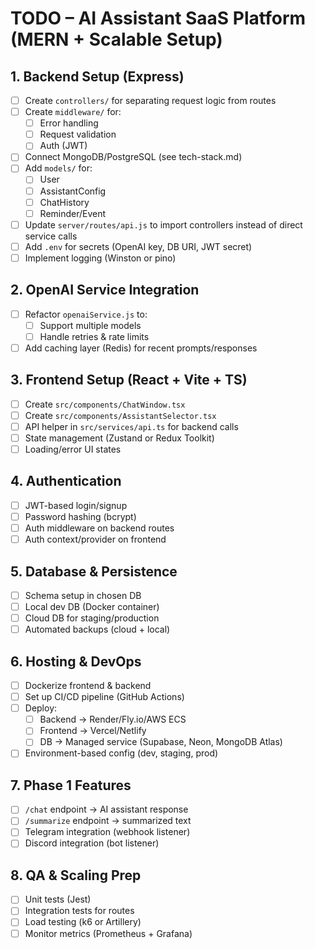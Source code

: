 # TODO – AI Assistant SaaS Platform (MERN + Scalable Setup)

## 1. Backend Setup (Express)

- [ ] Create `controllers/` for separating request logic from routes
- [ ] Create `middleware/` for:
  - [ ] Error handling
  - [ ] Request validation
  - [ ] Auth (JWT)
- [ ] Connect MongoDB/PostgreSQL (see tech-stack.md)
- [ ] Add `models/` for:
  - [ ] User
  - [ ] AssistantConfig
  - [ ] ChatHistory
  - [ ] Reminder/Event
- [ ] Update `server/routes/api.js` to import controllers instead of direct service calls
- [ ] Add `.env` for secrets (OpenAI key, DB URI, JWT secret)
- [ ] Implement logging (Winston or pino)

## 2. OpenAI Service Integration

- [ ] Refactor `openaiService.js` to:
  - [ ] Support multiple models
  - [ ] Handle retries & rate limits
- [ ] Add caching layer (Redis) for recent prompts/responses

## 3. Frontend Setup (React + Vite + TS)

- [ ] Create `src/components/ChatWindow.tsx`
- [ ] Create `src/components/AssistantSelector.tsx`
- [ ] API helper in `src/services/api.ts` for backend calls
- [ ] State management (Zustand or Redux Toolkit)
- [ ] Loading/error UI states

## 4. Authentication

- [ ] JWT-based login/signup
- [ ] Password hashing (bcrypt)
- [ ] Auth middleware on backend routes
- [ ] Auth context/provider on frontend

## 5. Database & Persistence

- [ ] Schema setup in chosen DB
- [ ] Local dev DB (Docker container)
- [ ] Cloud DB for staging/production
- [ ] Automated backups (cloud + local)

## 6. Hosting & DevOps

- [ ] Dockerize frontend & backend
- [ ] Set up CI/CD pipeline (GitHub Actions)
- [ ] Deploy:
  - [ ] Backend → Render/Fly.io/AWS ECS
  - [ ] Frontend → Vercel/Netlify
  - [ ] DB → Managed service (Supabase, Neon, MongoDB Atlas)
- [ ] Environment-based config (dev, staging, prod)

## 7. Phase 1 Features

- [ ] `/chat` endpoint → AI assistant response
- [ ] `/summarize` endpoint → summarized text
- [ ] Telegram integration (webhook listener)
- [ ] Discord integration (bot listener)

## 8. QA & Scaling Prep

- [ ] Unit tests (Jest)
- [ ] Integration tests for routes
- [ ] Load testing (k6 or Artillery)
- [ ] Monitor metrics (Prometheus + Grafana)
